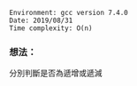 ```
Environment: gcc version 7.4.0
Date: 2019/08/31
Time complexity: O(n)
```

### 想法：

分別判斷是否為遞增或遞減
